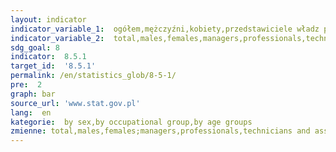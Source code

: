 ```yaml
---
layout: indicator
indicator_variable_1:  ogółem,mężczyźni,kobiety,przedstawiciele władz publicznych oraz wyżsi urzędnicy i kierownicy,specjaliści,technicy i inny średni personel,pracownicy biurowi,pracownicy usług i sprzedawcy,rolnicy oraz ogrodnicy także leśnicy i rybacy,robotnicy przemysłowi i rzemieślnicy,operatorzy i monterzy maszyn i urządzeń,pracownicy przy pracach prostych,do 24 lat,25-34 lata,35-44 lata,45-54 lata,55-59 lata,60-64 lata,65 lat i więcej
indicator_variable_2:  total,males,females,managers,professionals,technicians and associate professionals,Clerical support workers,service and sales workers,skilled agricultural and forestry and fishery workers,craft and related trades workers,plant and machine operators and assemblers,elementary occupations,up to 24 years,25-34 years,35-44 years,45-54 years,55-59 years,60-64 years,65 years and more
sdg_goal: 8
indicator:  8.5.1
target_id:  '8.5.1'
permalink: /en/statistics_glob/8-5-1/
pre:  2
graph: bar
source_url: 'www.stat.gov.pl'
lang:  en
kategorie:  by sex,by occupational group,by age groups
zmienne: total,males,females;managers,professionals,technicians and associate professionals,Clerical support workers,service and sales workers,skilled agricultural and forestry and fishery workers,craft and related trades workers,plant and machine operators and assemblers,elementary occupations;up to 24 years,25-34 years,35-44 years,45-54 years,55-59 years,60-64 years,65 years and more
---
```

